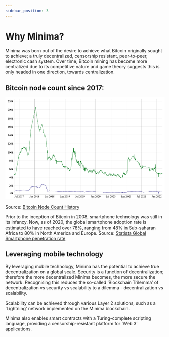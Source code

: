 ```yaml
---
sidebar_position: 3
---
```


# Why Minima?

Minima was born out of the desire to achieve what Bitcoin originally sought to achieve; a truly decentralized, censorship resistant, peer-to-peer, electronic cash system. Over time, Bitcoin mining has become more centralized due to its competitive nature and game theory suggests this is only headed in one direction, towards centralization. 

## Bitcoin node count since 2017:
![Docusaurus logo](/img/about/bitcoin.png)


Source: [Bitcoin Node Count History](https://luke.dashjr.org/programs/bitcoin/files/charts/historical.html) 

Prior to the inception of Bitcoin in 2008, smartphone technology was still in its infancy. Now, as of 2020, the global smartphone adoption rate is estimated to have reached over 78%, ranging from 48% in Sub-saharan Africa to 80% in North America and Europe. 
Source: [Statista Global Smartphone penetration rate](https://www.statista.com/statistics/203734/global-smartphone-penetration-per-capita-since-2005/) 


## Leveraging mobile technology
By leveraging mobile technology, Minima has the potential to achieve true decentralization on a global scale. Security is a function of decentralization; therefore the more decentralized Minima becomes, the more secure the network. 
Recognising this reduces the so-called ‘Blockchain Trilemma’ of decentralization vs security vs scalability to a dilemma - decentralization  vs scalability.

Scalability can be achieved through various Layer 2 solutions, such as a ‘Lightning’ network implemented on the Minima blockchain. 

Minima also enables smart contracts with a Turing-complete scripting language, providing a censorship-resistant platform for ‘Web 3’ applications.